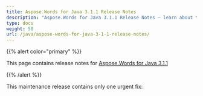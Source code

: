 ```yaml
---
title: Aspose.Words for Java 3.1.1 Release Notes
description: "Aspose.Words for Java 3.1.1 Release Notes – learn about the latest updates and fixes."
type: docs
weight: 50
url: /java/aspose-words-for-java-3-1-1-release-notes/
---
```


{{% alert color="primary" %}} 

This page contains release notes for [Aspose.Words for Java 3.1.1](http://www.aspose.com/downloads/words/java/new-releases/aspose.words-for-java-3.1.1/)

{{% /alert %}} 

This maintenance release contains only one urgent fix: 
